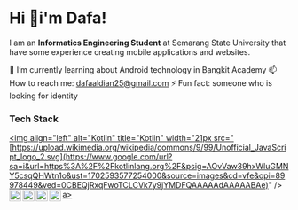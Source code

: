 # Hi 👋i'm Dafa! 

I am an **Informatics Engineering Student** at Semarang State University that have some experience creating mobile applications and websites.

🌱 I’m currently learning about Android technology in Bangkit Academy
📫 How to reach me: dafaaldian25@gmail.com
⚡ Fun fact: someone who is looking for identity

### Tech Stack
  <a href="https://kotlinlang.org/"><img align="left" alt="Kotlin" title="Kotlin" width="21px src="[https://upload.wikimedia.org/wikipedia/commons/9/99/Unofficial_JavaScript_logo_2.svg](https://www.google.com/url?sa=i&url=https%3A%2F%2Fkotlinlang.org%2F&psig=AOvVaw39hxWluGMNY5csqQHWtn1o&ust=1702593577254000&source=images&cd=vfe&opi=89978449&ved=0CBEQjRxqFwoTCLCVk7y9jYMDFQAAAAAdAAAAABAe)" /></a>
  <a href="#"><img align="left" alt="Java" title="Java" width="21px" src="https://upload.wikimedia.org/wikipedia/en/thumb/3/30/Java_programming_language_logo.svg/182px-Java_programming_language_logo.svg.png"/>a>
  <a href="https://reactjs.org/"><img align="left" alt="React" title="React" width="21px" src="https://cdn.worldvectorlogo.com/logos/react-2.svg" /></a>
  <a href="https://hapi.dev/"><img align="left" alt="Hapi" title="Hapi (NodeJS HTTP Framework)" width="21px" src="https://avatars.githubusercontent.com/u/3774533?s=200&v=4" /></a>
  <a href="https://nextjs.org/"><img align="left" alt="Next" title="Next (React SSR Framework)" width="21px" src="https://iconape.com/wp-content/files/gm/82643/svg/next-js.svg" /></a>
  <br>
  <br>
  
